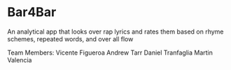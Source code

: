 # Bar4Bar
An analytical app that looks over rap lyrics and rates them based on rhyme schemes, repeated words, and over all flow

Team Members:
Vicente Figueroa
Andrew Tarr
Daniel Tranfaglia
Martin Valencia
